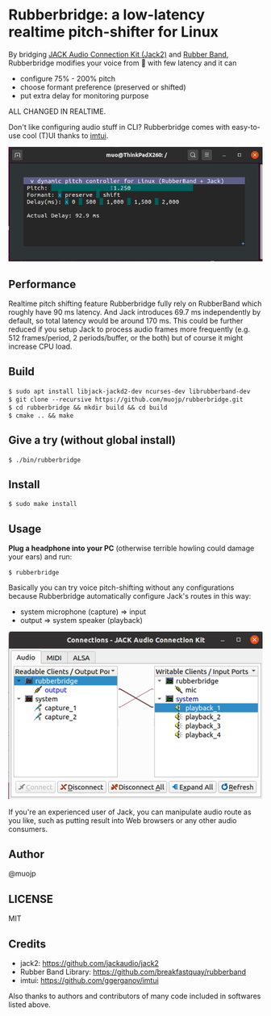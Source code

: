 # Rubberbridge: a low-latency realtime pitch-shifter for Linux

By bridging [JACK Audio Connection Kit (Jack2)](https://jackaudio.org/) and [Rubber Band](https://github.com/breakfastquay/rubberband), Rubberbridge modifies your voice from 🎤 with few latency and it can

 * configure 75% - 200% pitch
 * choose formant preference (preserved or shifted)
 * put extra delay for monitoring purpose

ALL CHANGED IN REALTIME.


Don't like configuring audio stuff in CLI? Rubberbridge comes with easy-to-use cool (T)UI thanks to [imtui](https://github.com/ggerganov/imtui).

![screenshot](screenshots/launched.png)

## Performance

Realtime pitch shifting feature Rubberbridge fully rely on RubberBand which roughly have 90 ms latency. And Jack introduces 69.7 ms independently by default, so total latency would be around 170 ms. This could be further reduced if you setup Jack to process audio frames more frequently (e.g. 512 frames/period, 2 periods/buffer, or the both) but of course it might increase CPU load.

## Build

```
$ sudo apt install libjack-jackd2-dev ncurses-dev librubberband-dev
$ git clone --recursive https://github.com/muojp/rubberbridge.git
$ cd rubberbridge && mkdir build && cd build
$ cmake .. && make
```

## Give a try (without global install)

```
$ ./bin/rubberbridge
```

## Install

```
$ sudo make install
```

## Usage

**Plug a headphone into your PC** (otherwise terrible howling could damage your ears) and run:

```
$ rubberbridge
```

Basically you can try voice pitch-shifting without any configurations because Rubberbridge automatically configure Jack's routes in this way:

 * system microphone (capture) => input
 * output => system speaker (playback)

![qjackctl](screenshots/qjackctl.png)

If you're an experienced user of Jack, you can manipulate audio route as you like, such as putting result into Web browsers or any other audio consumers.

## Author

@muojp

## LICENSE

MIT

## Credits

 * jack2: https://github.com/jackaudio/jack2
 * Rubber Band Library: https://github.com/breakfastquay/rubberband
 * imtui: https://github.com/ggerganov/imtui

Also thanks to authors and contributors of many code included in softwares listed above.
